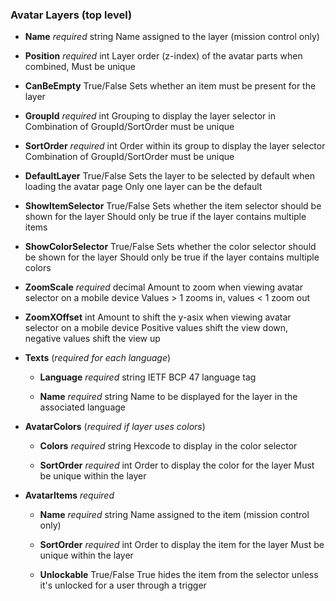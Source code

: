 ###  Avatar Layers (top level)

- **Name** *required*
	string
	Name assigned to the layer (mission control only)
	
- **Position** *required*
	int
	Layer order (z-index) of the avatar parts when combined, 
	Must be unique
	
- **CanBeEmpty**
	True/False
	Sets whether an item must be present for the layer

- **GroupId** *required*
	int
	Grouping to display the layer selector in
	Combination of GroupId/SortOrder must be unique

- **SortOrder** *required*
	int
	Order within its group to display the layer selector
	Combination of GroupId/SortOrder must be unique
	
- **DefaultLayer**
	True/False
	Sets the layer to be selected by default when loading the avatar page
	Only one layer can be the default

- **ShowItemSelector**
	True/False
	Sets whether the item selector should be shown for the layer
	Should only be true if the layer contains multiple items
	
- **ShowColorSelector**
	True/False
	Sets whether the color selector should be shown for the layer
	Should only be true if the layer contains multiple colors
	
- **ZoomScale** *required*
	decimal
	Amount to zoom when viewing avatar selector on a mobile device
	Values > 1 zooms in, values < 1 zoom out
	
- **ZoomXOffset**
	int
	Amount to shift the y-asix when viewing avatar selector on a mobile device
	Positive values shift the view down, negative values shift the view up
	
-  **Texts** (*required for each language*)

	- **Language** *required*
		string
		IETF BCP 47 language tag
		
	- **Name** *required*
		string
		Name to be displayed for the layer in the associated language

- **AvatarColors** (*required if layer uses colors*)

	- **Colors** *required*
		string
		Hexcode to display in the color selector

	- **SortOrder** *required*
		int
		Order to display the color for the layer
		Must be unique within the layer

- **AvatarItems** *required*

	- **Name** *required*
		string
		Name assigned to the item (mission control only)

	- **SortOrder** *required*
		int
		Order to display the item for the layer
		Must be unique within the layer
		
	- **Unlockable**
		True/False
		True hides the item from the selector unless it's unlocked for a user through a trigger
